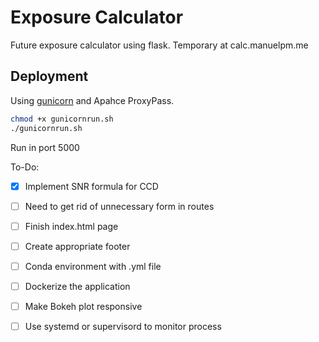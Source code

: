 # Exposure Calculator

Future exposure calculator using flask. Temporary at calc.manuelpm.me


## Deployment

Using [gunicorn](http://gunicorn.org/) and Apahce ProxyPass.

```bash
chmod +x gunicornrun.sh
./gunicornrun.sh
```

Run in port 5000





To-Do:
 - [x] Implement SNR formula for CCD
 - [ ] Need to get rid of unnecessary form in routes
 - [ ] Finish index.html page
 - [ ] Create appropriate footer
 - [ ] Conda environment with .yml file
 - [ ] Dockerize the application
 - [ ] Make Bokeh plot responsive
 - [ ] Use systemd or supervisord to monitor process

